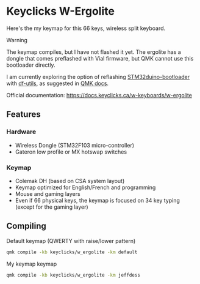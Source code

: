 # Keyclicks W-Ergolite

Here's the my keymap for this 66 keys, wireless split keyboard.

> [!warning]
> The keymap compiles, but I have not flashed it yet. The ergolite has a dongle
> that comes preflashed with Vial firmware, but QMK cannot use this bootloader
> directly.
>
> I am currently exploring the option of reflashing [STM32duino-bootloader](https://github.com/rogerclarkmelbourne/STM32duino-bootloader)
> with [df-utils](https://dfu-util.sourceforge.net/), as suggested in [QMK docs](https://docs.qmk.fm/flashing#stm32duino).

Official documentation: <https://docs.keyclicks.ca/w-keyboards/w-ergolite>

## Features

### Hardware

* Wireless Dongle (STM32F103 micro-controller)
* Gateron low profile or MX hotswap switches

### Keymap

* Colemak DH (based on CSA system layout)
* Keymap optimized for English/French and programming
* Mouse and gaming layers
* Even if 66 physical keys, the keymap is focused on 34 key typing
  (except for the gaming layer)

## Compiling

Default keymap (QWERTY with raise/lower pattern)

```sh
qmk compile -kb keyclicks/w_ergolite -km default
```

My keymap keymap

```sh
qmk compile -kb keyclicks/w_ergolite -km jeffdess
```
